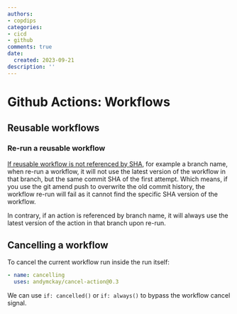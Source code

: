```yaml
---
authors:
- copdips
categories:
- cicd
- github
comments: true
date:
  created: 2023-09-21
description: ''
---
```


# Github Actions: Workflows

## Reusable workflows

### Re-run a reusable workflow

[If reusable workflow is not referenced by SHA](https://docs.github.com/en/actions/managing-workflow-runs/re-running-workflows-and-jobs#re-running-workflows-and-jobs-with-reusable-workflows), for example a branch name, when re-run a workflow, it will not use the latest version of the workflow in that branch, but the same commit SHA of the first attempt. Which means, if you use the git amend push to overwrite the old commit history, the workflow re-run will fail as it cannot find the specific SHA version of the workflow.

In contrary, if an action is referenced by branch name, it will always use the latest version of the action in that branch upon re-run.

## Cancelling a workflow

To cancel the current workflow run inside the run itself:

```yaml
- name: cancelling
  uses: andymckay/cancel-action@0.3
```

We can use `if: cancelled()` or `if: always()` to bypass the workflow cancel signal.
